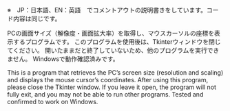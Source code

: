 ※　JP：日本語、EN：英語　でコメントアウトの説明書きをしています。コード内容は同じです。

PCの画面サイズ（解像度・画面拡大率）を取得し、マウスカーソルの座標を表示するプログラムです。
このプログラムを使用後は、Tkinterウィンドウを閉じてください。
開いたままだと終了していないため、他のプログラムを実行できません。
Windowsで動作確認済みです。

This is a program that retrieves the PC’s screen size (resolution and scaling) and displays the mouse cursor’s coordinates.
After using this program, please close the Tkinter window.
If you leave it open, the program will not fully exit, and you may not be able to run other programs.
Tested and confirmed to work on Windows.
